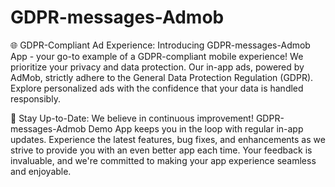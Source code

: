 # GDPR-messages-Admob
🌐 GDPR-Compliant Ad Experience:
Introducing GDPR-messages-Admob  App - your go-to example of a GDPR-compliant mobile experience! We prioritize your privacy and data protection. Our in-app ads, powered by AdMob, strictly adhere to the General Data Protection Regulation (GDPR). Explore personalized ads with the confidence that your data is handled responsibly.

🔄 Stay Up-to-Date:
We believe in continuous improvement! GDPR-messages-Admob Demo App keeps you in the loop with regular in-app updates. Experience the latest features, bug fixes, and enhancements as we strive to provide you with an even better app each time. Your feedback is invaluable, and we're committed to making your app experience seamless and enjoyable.
